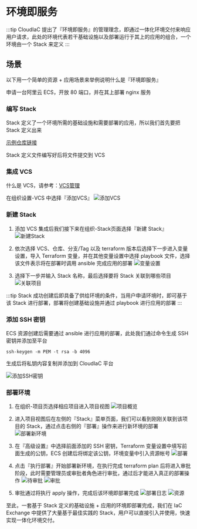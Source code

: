 # 环境即服务
:::tip
CloudIaC 提出了『环境即服务』的管理理念，即通过一体化环境交付来响应用户请求，此处的环境代表若干基础设施以及部署运行于其上的应用的组合，一个环境由一个 Stack 来定义
:::

## 场景
以下用一个简单的资源 + 应用场景来举例说明什么是『环境即服务』

申请一台阿里云 ECS，开放 80 端口，并在其上部署 nginx 服务

### 编写 Stack
Stack 定义了一个环境所需的基础设施和需要部署的应用，所以我们首先要把 Stack 定义出来

[示例仓库链接](https://github.com/licairong/alicloud-ecs-web)

Stack 定义文件编写好后将文件提交到 VCS

### 集成 VCS
什么是 VCS，请参考：[VCS管理](../manual/vcs.md)

在组织设置-VCS 中选择『添加VCS』
![添加VCS](../images/aliyun-ecs-1653815491547.png)

### 新建 Stack
1. 添加 VCS 集成后我们接下来在组织-Stack页面选择『新建 Stack』
   ![新建Stack](../images/env-as-service-1655791818882.png)

2. 依次选择 VCS、仓库、分支/Tag 以及 terraform 版本后选择下一步进入变量设置，导入 Terraform 变量，并在其他变量设置中选择 playbook 文件，选择该文件表示将在部署时调用 ansible 完成应用的部署
   ![变量设置](../images/env-as-service-1655791510610.png)

3. 选择下一步并输入 Stack 名称，最后选择要将 Stack 关联到哪些项目
   ![关联项目](../images/env-as-service-1655791717792.png)

:::tip
Stack 成功创建后即具备了供给环境的条件，当用户申请环境时，即可基于该 Stack 进行部署，部署将创建基础设施并通过 playbook 进行应用的部署
:::

### 添加 SSH 密钥
ECS 资源创建后需要通过 ansible 进行应用的部署，此处我们通过命令生成 SSH 密钥并添加至平台

```shell
ssh-keygen -m PEM -t rsa -b 4096
```

生成后将私钥内容复制并添加到 CloudIaC 平台

![添加SSH密钥](../images/env-as-service-1655790396368.png)

### 部署环境
1. 在组织-项目页选择相应项目进入项目视图
   ![项目概览](../images/aliyun-ecs-1653816103894.png)

2. 进入项目视图后在左侧的『Stack』菜单页面，我们可以看到刚刚关联到该项目的 Stack，通过点击右侧的『部署』操作来进行新环境的部署
   ![部署新环境](../images/aliyun-ecs-1653816324993.png)

3. 在『高级设置』中选择前面添加的 SSH 密钥，Terraform 变量设置中填写前面生成的公钥，ECS 创建后将绑定该公钥，环境变量中引入资源帐号
   ![部署](../images/env-as-service-1655792419450.png)
   
4. 点击『执行部署』开始部署新环境，在执行完成 terraform plan 后将进入审批阶段，此时需要管理员或审批者角色进行审批，通过后才能进入真正的部署操作
   ![待审批](../images/env-as-service-1655792589064.png)
   ![审批](../images/env-as-service-1655792630142.png)

5. 审批通过将执行 apply 操作，完成后该环境即部署完成
   ![部署日志](../images/env-as-service-1655798688300.png)
   ![资源](../images/env-as-service-1655798723890.png)
   
至此，一套基于 Stack 定义的基础设施 + 应用的环境即部署完成，我们在 IaC Exchange 中提供了大量基于最佳实践的 Stack，用户可以直接引入并使用，快速实现一体化环境交付。